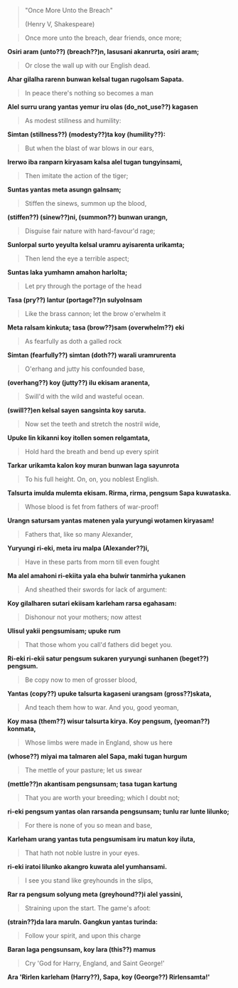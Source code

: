 > "Once More Unto the Breach"
>
> (Henry V, Shakespeare)

> Once more unto the breach, dear friends, once more;

__Osiri aram (unto??) (breach??)n, lasusani akanrurta, osiri aram;__

> Or close the wall up with our English dead.

__Ahar gilalha rarenn bunwan kelsal tugan rugolsam Sapata.__

> In peace there's nothing so becomes a man

__Alel surru urang yantas yemur iru olas (do_not_use??) kagasen__

> As modest stillness and humility:

__Simtan (stillness??) (modesty??)ta koy (humility??):__

> But when the blast of war blows in our ears,

__Irerwo iba ranparn kiryasam kalsa alel tugan tungyinsami,__

> Then imitate the action of the tiger;

__Suntas yantas meta asungn galnsam;__

> Stiffen the sinews, summon up the blood,

__(stiffen??) (sinew??)ni, (summon??) bunwan urangn,__

> Disguise fair nature with hard-favour'd rage;

__Sunlorpal surto yeyulta kelsal uramru ayisarenta urikamta;__

> Then lend the eye a terrible aspect;

__Suntas laka yumhamn amahon harlolta;__

> Let pry through the portage of the head

__Tasa (pry??) lantur (portage??)n sulyolnsam__

> Like the brass cannon; let the brow o'erwhelm it

__Meta ralsam kinkuta; tasa (brow??)sam (overwhelm??) eki__

> As fearfully as doth a galled rock

__Simtan (fearfully??) simtan (doth??) warali uramrurenta__

> O'erhang and jutty his confounded base,

__(overhang??) koy (jutty??) ilu ekisam aranenta,__

> Swill'd with the wild and wasteful ocean.

__(swill??)en kelsal sayen sangsinta koy saruta.__

> Now set the teeth and stretch the nostril wide,

__Upuke lin kikanni koy itollen somen relgamtata,__

> Hold hard the breath and bend up every spirit

__Tarkar urikamta kalon koy muran bunwan laga sayunrota__

> To his full height. On, on, you noblest English.

__Talsurta imulda mulemta ekisam. Rirma, rirma, pengsum Sapa kuwataska.__

> Whose blood is fet from fathers of war-proof!

__Urangn satursam yantas matenen yala yuryungi wotamen kiryasam!__

> Fathers that, like so many Alexander,

__Yuryungi ri-eki, meta iru malpa (Alexander??)i,__

> Have in these parts from morn till even fought

__Ma alel amahoni ri-ekiita yala eha bulwir tanmirha yukanen__

> And sheathed their swords for lack of argument:

__Koy gilalharen sutari ekiisam karleham rarsa egahasam:__

> Dishonour not your mothers; now attest

__Ulisul yakii pengsumisam; upuke rum__

> That those whom you call'd fathers did beget you.

__Ri-eki ri-ekii satur pengsum sukaren yuryungi sunhanen (beget??) pengsum.__

> Be copy now to men of grosser blood,

__Yantas (copy??) upuke talsurta kagaseni urangsam (gross??)skata,__

> And teach them how to war. And you, good yeoman,

__Koy masa (them??) wisur talsurta kirya. Koy pengsum, (yeoman??) konmata,__

> Whose limbs were made in England, show us here

__(whose??) miyai ma talmaren alel Sapa, maki tugan hurgum__

> The mettle of your pasture; let us swear

__(mettle??)n akantisam pengsunsam; tasa tugan kartung__

> That you are worth your breeding; which I doubt not;

__ri-eki pengsum yantas olan rarsanda pengsunsam; tunlu rar lunte lilunko;__

> For there is none of you so mean and base,

__Karleham urang yantas tuta pengsumisam iru matun koy iluta,__

> That hath not noble lustre in your eyes.

__ri-eki iratoi lilunko akangro kuwata alel yumhansami.__

> I see you stand like greyhounds in the slips,

__Rar ra pengsum solyung meta (greyhound??)i alel yassini,__

> Straining upon the start. The game's afoot:

__(strain??)da lara maruln. Gangkun yantas turinda:__

> Follow your spirit, and upon this charge

__Baran laga pengsunsam, koy lara (this??) mamus__

> Cry 'God for Harry, England, and Saint George!'

__Ara 'Rirlen karleham (Harry??), Sapa, koy (George??) Rirlensamta!'__